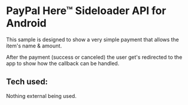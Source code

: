 PayPal Here&trade; Sideloader API for Android
======
This sample is designed to show a very simple payment that allows the item's name & amount.

After the payment (success or canceled) the user get's redirected to the app to show how the callback can be handled.

Tech used:
---
Nothing external being used.